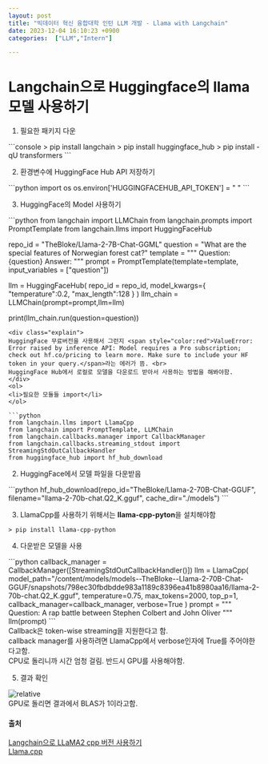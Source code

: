 ```yaml
---
layout: post
title: "빅데이터 혁신 융합대학 인턴 LLM 개발 - Llama with Langchain"
date: 2023-12-04 16:10:23 +0900
categories:  ["LLM","Intern"]

---
```

# Langchain으로 Huggingface의 llama 모델 사용하기
<ol>
<li>필요한 패키지 다운</li>
</ol>
```console
> pip install langchain
> pip install huggingface_hub
> pip install -qU transformers
```
<ol start="2">
<li>환경변수에 HuggingFace Hub API 저장하기</li>
</ol>
```python
import os
os.environ['HUGGINGFACEHUB_API_TOKEN'] = " "
```
<ol start="3">
<li>HuggingFace의 Model 사용하기</li>
</ol>
```python
from langchain import LLMChain
from langchain.prompts import PromptTemplate
from langchain.llms import HuggingFaceHub

repo_id = "TheBloke/Llama-2-7B-Chat-GGML"
question = "What are the special features of Norwegian forest cat?"
template = """
Question: {question}
Answer:
"""
prompt = PromptTemplate(template=template, input_variables = ["question"])

llm = HuggingFaceHub(
    repo_id = repo_id,
    model_kwargs={
        "temperature":0.2,
        "max_length":128
    }
)
llm_chain = LLMChain(prompt=prompt,llm=llm)

print(llm_chain.run(question=question))
```
<div class="explain">
HuggingFace 무료버전을 사용해서 그런지 <span style="color:red">ValueError: Error raised by inference API: Model requires a Pro subscription; check out hf.co/pricing to learn more. Make sure to include your HF token in your query.</span>라는 에러가 뜸. <br>
HuggingFace Hub에서 로컬로 모델을 다운로드 받아서 사용하는 방법을 해봐야함.
</div>
<ol>
<li>필요한 모듈들 import</li>
</ol>

```python
from langchain.llms import LlamaCpp
from langchain import PromptTemplate, LLMChain
from langchain.callbacks.manager import CallbackManager
from langchain.callbacks.streaming_stdout import StreamingStdOutCallbackHandler
from huggingface_hub import hf_hub_download
```
<ol start="2">
<li>HuggingFace에서 모델 파일을 다운받음</li>
</ol>
```python
hf_hub_download(repo_id="TheBloke/Llama-2-70B-Chat-GGUF", filename="llama-2-70b-chat.Q2_K.gguf", cache_dir="./models")
```
<ol start="3">
<li>LlamaCpp를 사용하기 위해서는 <b>llama-cpp-pyton</b>을 설치해야함</li>
</ol>

```console
> pip install llama-cpp-python
```

<ol start="4">
<li>다운받은 모델을 사용</li>
</ol>
```python
callback_manager = CallbackManager([StreamingStdOutCallbackHandler()])
llm = LlamaCpp(
    model_path="/content/models/models--TheBloke--Llama-2-70B-Chat-GGUF/snapshots/798ec30fbdbdde983a1189c8396ea41b8980aa16/llama-2-70b-chat.Q2_K.gguf",
    temperature=0.75,
    max_tokens=2000,
    top_p=1,
    callback_manager=callback_manager,
    verbose=True
)
prompt = """
Question: A rap battle between Stephen Colbert and John Oliver
"""
llm(prompt)
```
<div class="explain">
Callback은 token-wise streaming을 지원한다고 함.<br>
callback manager를 사용하려면 LlamaCpp에서 verbose인자에 True를 주어야한다고함.<br>
CPU로 돌리니까 시간 엄청 걸림. 반드시 GPU를 사용해야함.
</div>
<ol start="5">
<li>결과 확인</li>
</ol>
<img class="picture"  src='{{ "public/img/result3.png" | relative_url }}' alt='relative'/><br>
<div class="explain">
GPU로 돌리면 결과에서 BLAS가 1이라고함.
</div>
<h4>출처</h4>
<a href="https://knowslog.tistory.com/entry/Langchain%EC%9C%BC%EB%A1%9C-LLaMA2-cpp-%EB%B2%84%EC%A0%84-%EC%82%AC%EC%9A%A9%ED%95%98%EA%B8%B0">Langchain으로 LLaMA2 cpp 버전 사용하기</a><br>
<a href="https://python.langchain.com/docs/integrations/llms/llamacpp">Llama.cpp</a>